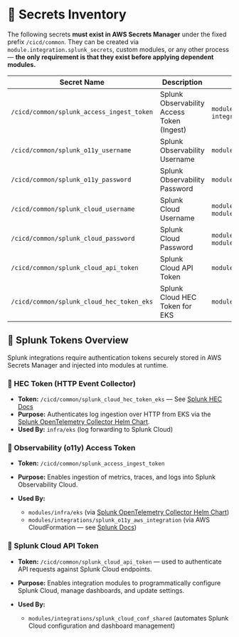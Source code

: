 # 🔐 Secrets Inventory

The following secrets **must exist in AWS Secrets Manager** under the fixed prefix `/cicd/common`.
They can be created via `module.integration.splunk_secrets`, custom modules, or any other process — **the only requirement is that they exist before applying dependent modules.**

| Secret Name                          | Description                                | Required By Modules                                                                       |
| ------------------------------------ | ------------------------------------------ | ----------------------------------------------------------------------------------------- |
| `/cicd/common/splunk_access_ingest_token` | Splunk Observability Access Token (Ingest) | `modules/infra/eks`, `integrations/splunk_o11y_aws_integration`                                   |
| `/cicd/common/splunk_o11y_username`       | Splunk Observability Username              | `modules/integrations/splunk_o11y_aws_integration_common`                                         |
| `/cicd/common/splunk_o11y_password`       | Splunk Observability Password              | `modules/integrations/splunk_o11y_aws_integration_common`                                         |
| `/cicd/common/splunk_cloud_username`      | Splunk Cloud Username                      | `modules/integrations/splunk_cloud_data_manager`, `modules/integrations/splunk_cloud_data_manager_common` |
| `/cicd/common/splunk_cloud_password`      | Splunk Cloud Password                      | `modules/integrations/splunk_cloud_data_manager`, `modules/integrations/splunk_cloud_data_manager_common` |
| `/cicd/common/splunk_cloud_api_token`     | Splunk Cloud API Token                     | `modules/integrations/splunk_cloud_conf_shared`                                                   |
| `/cicd/common/splunk_cloud_hec_token_eks` | Splunk Cloud HEC Token for EKS             | `modules/infra/eks`                                                                               |


## 🔑 Splunk Tokens Overview

Splunk integrations require authentication tokens securely stored in AWS Secrets Manager and injected into modules at runtime.

### 🔸 HEC Token (HTTP Event Collector)

* **Token:** `/cicd/common/splunk_cloud_hec_token_eks` — See [Splunk HEC Docs](https://docs.splunk.com/Documentation/SplunkCloud/latest/Data/UsetheHTTPEventCollector)
* **Purpose:** Authenticates log ingestion over HTTP from EKS via the [Splunk OpenTelemetry Collector Helm Chart](https://signalfx.github.io/splunk-otel-collector-chart).
* **Used By:** `infra/eks` (log forwarding to Splunk Cloud)

### 🔸 Observability (o11y) Access Token

* **Token:** `/cicd/common/splunk_access_ingest_token`
* **Purpose:** Enables ingestion of metrics, traces, and logs into Splunk Observability Cloud.
* **Used By:**

  * `modules/infra/eks` (via [Splunk OpenTelemetry Collector Helm Chart](https://signalfx.github.io/splunk-otel-collector-chart))
  * `modules/integrations/splunk_o11y_aws_integration` (via AWS CloudFormation — see [Splunk Docs](https://docs.splunk.com/observability/en/gdi/get-data-in/connect/aws/aws-cloudformation.html#aws-cloudformation))

### 🔸 Splunk Cloud API Token

* **Token:** `/cicd/common/splunk_cloud_api_token` — used to authenticate API requests against Splunk Cloud endpoints.
* **Purpose:** Enables integration modules to programmatically configure Splunk Cloud, manage dashboards, and update settings.
* **Used By:**

  * `modules/integrations/splunk_cloud_conf_shared` (automates Splunk Cloud configuration and dashboard management)

